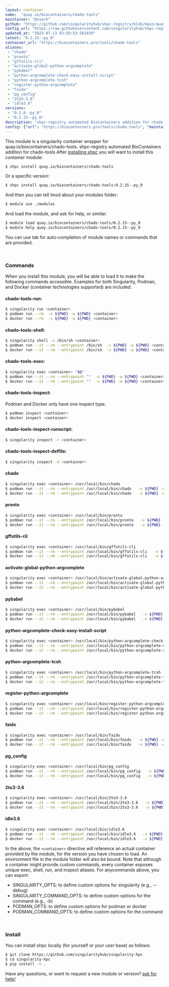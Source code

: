 ```yaml
---
layout: container
name:  "quay.io/biocontainers/chado-tools"
maintainer: "@vsoch"
github: "https://github.com/singularityhub/shpc-registry/blob/main/quay.io/biocontainers/chado-tools/container.yaml"
config_url: "https://raw.githubusercontent.com/singularityhub/shpc-registry/main/quay.io/biocontainers/chado-tools/container.yaml"
updated_at: "2023-07-13 03:50:53.561039"
latest: "0.2.15--py_0"
container_url: "https://biocontainers.pro/tools/chado-tools"
aliases:
 - "chado"
 - "pronto"
 - "gffutils-cli"
 - "activate-global-python-argcomplete"
 - "pybabel"
 - "python-argcomplete-check-easy-install-script"
 - "python-argcomplete-tcsh"
 - "register-python-argcomplete"
 - "faidx"
 - "pg_config"
 - "2to3-3.6"
 - "idle3.6"
versions:
 - "0.2.8--py_0"
 - "0.2.15--py_0"
description: "shpc-registry automated BioContainers addition for chado-tools"
config: {"url": "https://biocontainers.pro/tools/chado-tools", "maintainer": "@vsoch", "description": "shpc-registry automated BioContainers addition for chado-tools", "latest": {"0.2.15--py_0": "sha256:05ddf1c7f51f5b2f0f180e69766714b5d66178dd6f044be4dfab2306100b8983"}, "tags": {"0.2.8--py_0": "sha256:1d061eabf655fde26f2043d18f1274271252d8d67f1613db0ec7cd2fd122d9da", "0.2.15--py_0": "sha256:05ddf1c7f51f5b2f0f180e69766714b5d66178dd6f044be4dfab2306100b8983"}, "docker": "quay.io/biocontainers/chado-tools", "aliases": {"chado": "/usr/local/bin/chado", "pronto": "/usr/local/bin/pronto", "gffutils-cli": "/usr/local/bin/gffutils-cli", "activate-global-python-argcomplete": "/usr/local/bin/activate-global-python-argcomplete", "pybabel": "/usr/local/bin/pybabel", "python-argcomplete-check-easy-install-script": "/usr/local/bin/python-argcomplete-check-easy-install-script", "python-argcomplete-tcsh": "/usr/local/bin/python-argcomplete-tcsh", "register-python-argcomplete": "/usr/local/bin/register-python-argcomplete", "faidx": "/usr/local/bin/faidx", "pg_config": "/usr/local/bin/pg_config", "2to3-3.6": "/usr/local/bin/2to3-3.6", "idle3.6": "/usr/local/bin/idle3.6"}}
---
```


This module is a singularity container wrapper for quay.io/biocontainers/chado-tools.
shpc-registry automated BioContainers addition for chado-tools
After [installing shpc](#install) you will want to install this container module:


```bash
$ shpc install quay.io/biocontainers/chado-tools
```

Or a specific version:

```bash
$ shpc install quay.io/biocontainers/chado-tools:0.2.15--py_0
```

And then you can tell lmod about your modules folder:

```bash
$ module use ./modules
```

And load the module, and ask for help, or similar.

```bash
$ module load quay.io/biocontainers/chado-tools/0.2.15--py_0
$ module help quay.io/biocontainers/chado-tools/0.2.15--py_0
```

You can use tab for auto-completion of module names or commands that are provided.

<br>

### Commands

When you install this module, you will be able to load it to make the following commands accessible.
Examples for both Singularity, Podman, and Docker (container technologies supported) are included.

#### chado-tools-run:

```bash
$ singularity run <container>
$ podman run --rm  -v ${PWD} -w ${PWD} <container>
$ docker run --rm  -v ${PWD} -w ${PWD} <container>
```

#### chado-tools-shell:

```bash
$ singularity shell -s /bin/sh <container>
$ podman run --it --rm --entrypoint /bin/sh  -v ${PWD} -w ${PWD} <container>
$ docker run --it --rm --entrypoint /bin/sh  -v ${PWD} -w ${PWD} <container>
```

#### chado-tools-exec:

```bash
$ singularity exec <container> "$@"
$ podman run --it --rm --entrypoint ""  -v ${PWD} -w ${PWD} <container> "$@"
$ docker run --it --rm --entrypoint ""  -v ${PWD} -w ${PWD} <container> "$@"
```

#### chado-tools-inspect:

Podman and Docker only have one inspect type.

```bash
$ podman inspect <container>
$ docker inspect <container>
```

#### chado-tools-inspect-runscript:

```bash
$ singularity inspect -r <container>
```

#### chado-tools-inspect-deffile:

```bash
$ singularity inspect -d <container>
```


#### chado

```bash
$ singularity exec <container> /usr/local/bin/chado
$ podman run --it --rm --entrypoint /usr/local/bin/chado   -v ${PWD} -w ${PWD} <container> -c " $@"
$ docker run --it --rm --entrypoint /usr/local/bin/chado   -v ${PWD} -w ${PWD} <container> -c " $@"
```


#### pronto

```bash
$ singularity exec <container> /usr/local/bin/pronto
$ podman run --it --rm --entrypoint /usr/local/bin/pronto   -v ${PWD} -w ${PWD} <container> -c " $@"
$ docker run --it --rm --entrypoint /usr/local/bin/pronto   -v ${PWD} -w ${PWD} <container> -c " $@"
```


#### gffutils-cli

```bash
$ singularity exec <container> /usr/local/bin/gffutils-cli
$ podman run --it --rm --entrypoint /usr/local/bin/gffutils-cli   -v ${PWD} -w ${PWD} <container> -c " $@"
$ docker run --it --rm --entrypoint /usr/local/bin/gffutils-cli   -v ${PWD} -w ${PWD} <container> -c " $@"
```


#### activate-global-python-argcomplete

```bash
$ singularity exec <container> /usr/local/bin/activate-global-python-argcomplete
$ podman run --it --rm --entrypoint /usr/local/bin/activate-global-python-argcomplete   -v ${PWD} -w ${PWD} <container> -c " $@"
$ docker run --it --rm --entrypoint /usr/local/bin/activate-global-python-argcomplete   -v ${PWD} -w ${PWD} <container> -c " $@"
```


#### pybabel

```bash
$ singularity exec <container> /usr/local/bin/pybabel
$ podman run --it --rm --entrypoint /usr/local/bin/pybabel   -v ${PWD} -w ${PWD} <container> -c " $@"
$ docker run --it --rm --entrypoint /usr/local/bin/pybabel   -v ${PWD} -w ${PWD} <container> -c " $@"
```


#### python-argcomplete-check-easy-install-script

```bash
$ singularity exec <container> /usr/local/bin/python-argcomplete-check-easy-install-script
$ podman run --it --rm --entrypoint /usr/local/bin/python-argcomplete-check-easy-install-script   -v ${PWD} -w ${PWD} <container> -c " $@"
$ docker run --it --rm --entrypoint /usr/local/bin/python-argcomplete-check-easy-install-script   -v ${PWD} -w ${PWD} <container> -c " $@"
```


#### python-argcomplete-tcsh

```bash
$ singularity exec <container> /usr/local/bin/python-argcomplete-tcsh
$ podman run --it --rm --entrypoint /usr/local/bin/python-argcomplete-tcsh   -v ${PWD} -w ${PWD} <container> -c " $@"
$ docker run --it --rm --entrypoint /usr/local/bin/python-argcomplete-tcsh   -v ${PWD} -w ${PWD} <container> -c " $@"
```


#### register-python-argcomplete

```bash
$ singularity exec <container> /usr/local/bin/register-python-argcomplete
$ podman run --it --rm --entrypoint /usr/local/bin/register-python-argcomplete   -v ${PWD} -w ${PWD} <container> -c " $@"
$ docker run --it --rm --entrypoint /usr/local/bin/register-python-argcomplete   -v ${PWD} -w ${PWD} <container> -c " $@"
```


#### faidx

```bash
$ singularity exec <container> /usr/local/bin/faidx
$ podman run --it --rm --entrypoint /usr/local/bin/faidx   -v ${PWD} -w ${PWD} <container> -c " $@"
$ docker run --it --rm --entrypoint /usr/local/bin/faidx   -v ${PWD} -w ${PWD} <container> -c " $@"
```


#### pg_config

```bash
$ singularity exec <container> /usr/local/bin/pg_config
$ podman run --it --rm --entrypoint /usr/local/bin/pg_config   -v ${PWD} -w ${PWD} <container> -c " $@"
$ docker run --it --rm --entrypoint /usr/local/bin/pg_config   -v ${PWD} -w ${PWD} <container> -c " $@"
```


#### 2to3-3.6

```bash
$ singularity exec <container> /usr/local/bin/2to3-3.6
$ podman run --it --rm --entrypoint /usr/local/bin/2to3-3.6   -v ${PWD} -w ${PWD} <container> -c " $@"
$ docker run --it --rm --entrypoint /usr/local/bin/2to3-3.6   -v ${PWD} -w ${PWD} <container> -c " $@"
```


#### idle3.6

```bash
$ singularity exec <container> /usr/local/bin/idle3.6
$ podman run --it --rm --entrypoint /usr/local/bin/idle3.6   -v ${PWD} -w ${PWD} <container> -c " $@"
$ docker run --it --rm --entrypoint /usr/local/bin/idle3.6   -v ${PWD} -w ${PWD} <container> -c " $@"
```



In the above, the `<container>` directive will reference an actual container provided
by the module, for the version you have chosen to load. An environment file in the
module folder will also be bound. Note that although a container
might provide custom commands, every container exposes unique exec, shell, run, and
inspect aliases. For anycommands above, you can export:

 - SINGULARITY_OPTS: to define custom options for singularity (e.g., --debug)
 - SINGULARITY_COMMAND_OPTS: to define custom options for the command (e.g., -b)
 - PODMAN_OPTS: to define custom options for podman or docker
 - PODMAN_COMMAND_OPTS: to define custom options for the command

<br>

### Install

You can install shpc locally (for yourself or your user base) as follows:

```bash
$ git clone https://github.com/singularityhub/singularity-hpc
$ cd singularity-hpc
$ pip install -e .
```

Have any questions, or want to request a new module or version? [ask for help!](https://github.com/singularityhub/singularity-hpc/issues)